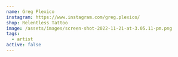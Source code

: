 ```yaml
---
name: Greg Plexico
instagram: https://www.instagram.com/greg.plexico/
shop: Relentless Tattoo
image: /assets/images/screen-shot-2022-11-21-at-3.05.11-pm.png
tags:
  - artist
active: false
---
```

